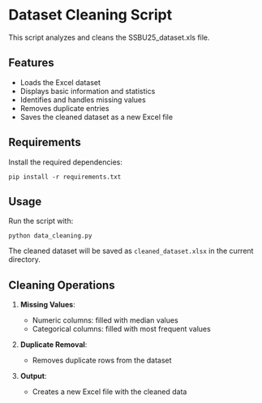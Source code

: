 # Dataset Cleaning Script

This script analyzes and cleans the SSBU25_dataset.xls file.

## Features

- Loads the Excel dataset
- Displays basic information and statistics
- Identifies and handles missing values
- Removes duplicate entries
- Saves the cleaned dataset as a new Excel file

## Requirements

Install the required dependencies:

```
pip install -r requirements.txt
```

## Usage

Run the script with:

```
python data_cleaning.py
```

The cleaned dataset will be saved as `cleaned_dataset.xlsx` in the current directory.

## Cleaning Operations

1. **Missing Values**:
   - Numeric columns: filled with median values
   - Categorical columns: filled with most frequent values

2. **Duplicate Removal**:
   - Removes duplicate rows from the dataset

3. **Output**:
   - Creates a new Excel file with the cleaned data 